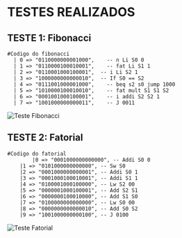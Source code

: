 # TESTES REALIZADOS
## TESTE 1: Fibonacci
    #Codigo do fibonacci
      | 0 => "0110000000001000",	-- n Li S0 0
      | 1 => "0110000100010001",	-- fat Li S1 1	
	  | 2 => "0110001000100001",  -- i Li S2 1
	  | 3 => "1000000000000010",  -- If S0 == S2
	  | 4 => "0111001000001000",	-- beq s2 s0 jump 1000
	  | 5 => "1010000100010010",	-- fat mult S1 S1 S2
	  | 6 => "0001001000100001",	-- i addi S2 S2 1
	  | 7 => "1001000000000011",	-- J 0011

![Teste Fibonacci](https://github.com/VictorH456/AOC_3VictorC-RyanKEGiovana_UFRR_2023/blob/main/Testes/Waveform_fibonacci.jpg
)
## TESTE 2: Fatorial
    #Codigo do fatorial
            |0 => "0001000000000000", -- Addi S0 0
		|1 => "0101000000000000", -- Sw S0
		|2 => "0001000000000001", -- Addi S0 1
		|3 => "0001000100010001", -- Addi S1 1
		|4 => "0100001000100000", -- Lw S2 00
		|5 => "0000001000100001", -- Add S2 S1
		|6 => "0000000100010000", -- Add S1 S0
		|7 => "0100000000000000", -- Lw S0 00
		|8 => "0000000000000010", -- Add S0 S2
		|9 => "1001000000000100", -- J 0100

![Teste Fatorial](https://github.com/VictorH456/AOC_3VictorC-RyanKEGiovana_UFRR_2023/blob/main/Testes/Waveform_fatorial.png)
